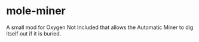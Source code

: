 # mole-miner
A small mod for Oxygen Not Included that allows the Automatic Miner to dig itself out if it is buried.
